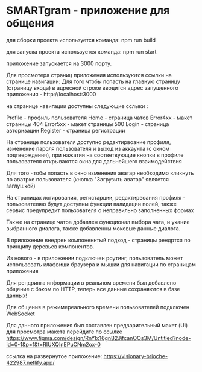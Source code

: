 # SMARTgram - приложение для общения

для сборки проекта используется команда:
npm run build

для запуска проекта используется команда:
npm run start

приложение запускается на 3000 порту.

Для просмотера страниц приложения используются ссылки на странице навигации:
Для того чтобы попасть на главную страницу (страницу входа) в адресной строке вводится адрес запущенного приложения - http://localhost:3000

на странице навигации доступны следующие сслыки :

Profile - профиль пользователя
Home - страница чатов
Error4xx - макет страницы 404
Error5xx - макет страницы 500
Login - страница авторизации
Register - страница регистрации

На странице пользователя доступно редактирвоание профиля, изменение пароля пользователя и выход из аккаунта (с окном подтверждения), при нажатии на соответвующие кнопки 
в профиле пользователя открываются окна для дальнейшего взаимодействия

Для того чтобы попасть в окно изменения аватар необходимо кликнуть по аватрке пользователя (кнопка "Загрузить аватар" является заглушкой)

На страницах логирования, регистарции, редактирвоания профиля - пользователяю будут доступны функции валидации полей, также сервис предупредит пользователя о неправильно заполненных формах

Также на странице чатов добавлен функционал выбора чата, и укание выбранного диалога, также добавленны моковые данные диалога.

В приложение внедрен компоненнтый подход - страницы рендртся по принципу деревьев компонентов.

Из нового - в приложении подключен роутинг, пользователь может использовать клафвиши браузера и мышки для навигации по страницам приложения

Для рендринга информации в реальном времени был добавлено общение с бэком по HTTP, теперь все данные сохраняются в базе данных!

Для общения в режимереального времени пользователей подключен WebSocket

Для данного приложения был составлен предварительный макет (UI) для просмотра макета перейдите по ссылке
https://www.figma.com/design/RnYIx16gnB2JifcanOOs3M/Untitled?node-id=0-1&p=f&t=RIUXQInEPuCNm2ox-0

ссылка на развернутое приложение:
https://visionary-brioche-422987.netlify.app/
